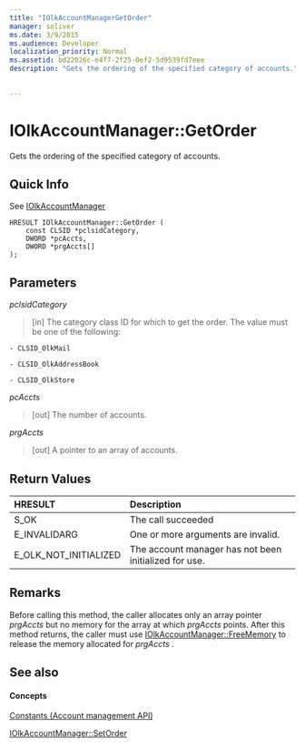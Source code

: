 ```yaml
---
title: "IOlkAccountManagerGetOrder"
manager: soliver
ms.date: 3/9/2015
ms.audience: Developer
localization_priority: Normal
ms.assetid: bd22026c-e4f7-2f25-0ef2-5d9539fd7eee
description: "Gets the ordering of the specified category of accounts."
 
 
---
```


# IOlkAccountManager::GetOrder

Gets the ordering of the specified category of accounts.
  
## Quick Info

See [IOlkAccountManager](iolkaccountmanager.md)
  
```
HRESULT IOlkAccountManager::GetOrder (  
    const CLSID *pclsidCategory, 
    DWORD *pcAccts, 
    DWORD *prgAccts[] 
); 
```

## Parameters

 _pclsidCategory_
  
> [in] The category class ID for which to get the order. The value must be one of the following:
    
    - CLSID_OlkMail
    
    - CLSID_OlkAddressBook
    
    - CLSID_OlkStore
    
 _pcAccts_
  
>  [out] The number of accounts. 
    
 _prgAccts_
  
> [out] A pointer to an array of accounts.
    
## Return Values

|**HRESULT**|**Description**|
|:-----|:-----|
|S_OK  <br/> |The call succeeded  <br/> |
|E_INVALIDARG  <br/> |One or more arguments are invalid.  <br/> |
|E_OLK_NOT_INITIALIZED  <br/> |The account manager has not been initialized for use.  <br/> |
   
## Remarks

Before calling this method, the caller allocates only an array pointer  *prgAccts*  but no memory for the array at which  *prgAccts*  points. After this method returns, the caller must use [IOlkAccountManager::FreeMemory](iolkaccountmanager-freememory.md) to release the memory allocated for  *prgAccts*  . 
  
## See also

#### Concepts

[Constants (Account management API)](constants-account-management-api.md)
  
[IOlkAccountManager::SetOrder](iolkaccountmanager-setorder.md)

